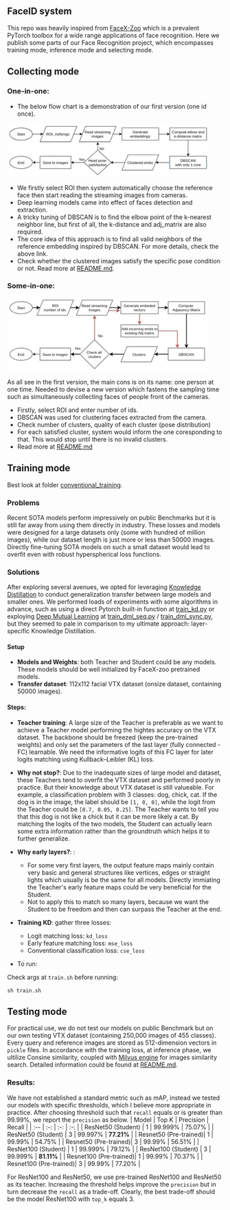 ## FaceID system

This repo was heavily inspired from [FaceX-Zoo](https://github.com/JDAI-CV/FaceX-Zoo) which is a prevalent PyTorch toolbox for a wide range applications of face recognition. Here we publish some parts of our Face Recognition project, which encompasses training mode, inference mode and selecting mode. 

## Collecting mode
### One-in-one:
- The below flow chart is a demonstration of our first version (one id once). 

![figure](./collecting_data/ver_one/one-in-one.jpg)

- We firstly select ROI then system automatically choose the reference face then start reading the streaming images from cameras.
- Deep learning models came into effect of faces detection and extraction.
- A tricky tuning of DBSCAN is to find the elbow point of the k-nearest neighbor line, but first of all, the k-distance and adj_matrix are also required.
- The core idea of this approach is to find all valid neighbors of the reference embedding inspired by DBSCAN. For more details, check the above link.
- Check whether the clustered images satisfy the specific pose condition or not.
Read more at [README.md](./collecting_data/ver_one/README.md).

### Some-in-one:

![figure](./collecting_data/ver_two/some-in-one.jpg)

As all see in the first version, the main cons is on its name: one person at one time. Needed to devise a new version which fastens the sampling time 
such as simultaneously collecting faces of people front of the cameras.
- Firstly, select ROI and enter number of ids. 
- DBSCAN was used for clustering faces extracted from the camera.
- Check number of clusters, quality of each cluster (pose distribution)
- For each satisfied cluster, system would inform the one coresponding to that. This would stop until there is no invalid clusters.
- Read more at [README.md](./collecting_data/ver_two/README.md)

## Training mode
Best look at folder [conventional_training](FaceID/Face_KD/training_mode/conventional_training).

### Problems
Recent SOTA models perform impressively on public Benchmarks but it is still far away from using them directly in industry. These losses and models were designed for a large datasets only (some with hundred of million images), while our dataset length is just more or less than 50000 images. Directly fine-tuning SOTA models on such a small dataset would lead to overfit even with robust hyperspherical loss functions.  

### Solutions
After exploring several avenues, we opted for leveraging [Knowledge Distillation](https://arxiv.org/abs/1503.02531) to conduct generalization transfer between large models and smaller ones. We performed loads of experiments with some algorithms in advance, such as using a direct Pytorch built-in function at [train_kd.py](./Face_KD/training_mode/conventional_training/train_kd.py) or exploying [Deep Mutual Learning](https://openaccess.thecvf.com/content_cvpr_2018/papers/Zhang_Deep_Mutual_Learning_CVPR_2018_paper.pdf) at [train_dml_seq.py](./Face_KD/training_mode/conventional_training/train_dml_seq.py) / [train_dml_sync.py](./Face_KD/training_mode/conventional_training/train_dml_sync.py), but they seemed to pale in comparison to my ultimate approach: layer-specific Knowledge Distillation.

#### Setup 
- **Models and Weights**: both Teacher and Student could be any models. These models should be well initialized by FaceX-zoo pretrained models.
- **Transfer dataset**: 112x112 facial VTX dataset (onsize dataset, containing 50000 images).

#### Steps:
- **Teacher training**: A large size of the Teacher is preferable as we want to achieve a Teacher model performing the hightes accuracy on the VTX dataset. The backbone should be freezed (keep the pre-trained weights) and only set the parameters of the last layer (fully connected - FC) learnable. We need the informative logits of this FC layer for later logits matching using Kullback–Leibler (KL) loss.
- **Why not stop?**: Due to the inadequate sizes of large model and dataset, these Teachers tend to overfit the VTX dataset and performed poorly in practice. But their knowledge about VTX dataset is still valueable. For example, a classification problem with 3 classes: dog, chick, cat. If the dog is in the image, the label should be `[1, 0, 0]`, while the logit from the Teacher could be `[0.7, 0.05, 0.25]`. The Teacher wants to tell you that this dog is not like a chick but it can be more likely a cat. By matching the logits of the two models, the Student can actually learn some extra information rather than the groundtruth which helps it to further generalize.
- **Why early layers?**: :
    + For some very first layers, the output feature maps mainly contain very basic and general structures like vertices, edges or straight lights which usually is be the same for all models. Directly immiating the Teacher's early feature maps could be very beneficial for the Student.
    + Not to apply this to match so many layers, because we want the Student to be freedom and then can surpass the Teacher at the end.

- **Training KD**: gather three losses:
    + Logit matching loss: `kd_loss`
    + Early feature matching loss: `mse_loss`
    + Conventional classification loss: `cse_loss`

- To run: 

Check args at `train.sh` before running:
```shell
sh train.sh
```

## Testing mode
For practical use, we do not test our models on public Benchmark but on our own testing VTX dataset (containing 250,000 images of 455 classes). 
Every query and reference images are stored as 512-dimension vectors in `pickle` files. In accordance with the training loss, at inference phase, we ultilize 
Consine similarity, coupled with [Milvus engine](https://milvus.io/) for images similarity search. Detailed information could be found at [README.md](./milvus_search/README.md).

### Results:
We have not established a standard metric such as mAP, instead we tested our models with specific thresholds, which I believe more appropriate in practice. 
After choosing threshold such that `recall` equals or is greater than 99.99%, we report the `precision` as below.
| Model | Top K | Precision | Recall | 
| :-- | :-: | :-: | :-: |
| ResNet50 (Student) | 1 | 99.999% | 75.07% |
| ResNet50 (Student) | 3 | 99.997% | **77.21%** |
| Resnet50 (Pre-trained)| 1 | 99.99% | 54.75% |
| Resnet50 (Pre-trained)| 3 | 99.99% | 56.51% |
| ResNet100 (Student) | 1 | 99.999% | 79.12% |
| ResNet100 (Student) | 3 | 99.999% | **81.11%** |
| Resnet100 (Pre-trained)| 1 | 99.99% | 70.37% |
| Resnet100 (Pre-trained)| 3 | 99.99% | 77.20% |

For ResNet100 and ResNet50, we use pre-trained ResNet100 and ResNet50 as its teacher.
Increasing the threshold helps improve the `precision` but in turn decrease the `recall` as a trade-off.
Clearly, the best trade-off should be the model ResNet100 with `top_k` equals 3. 